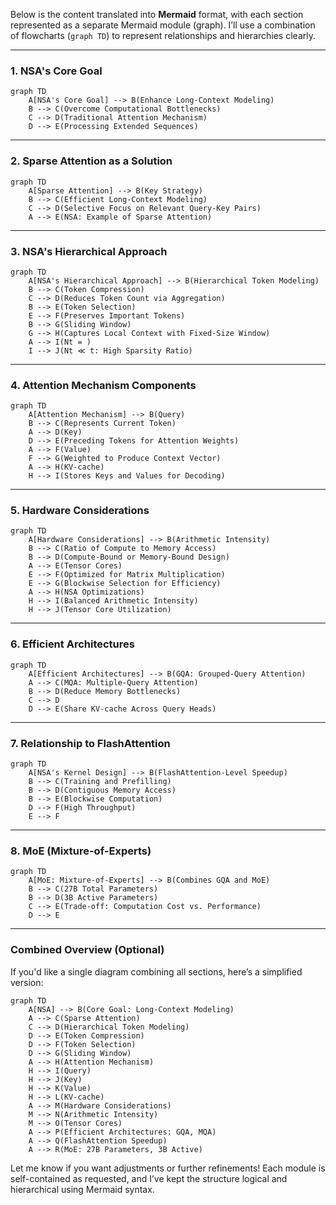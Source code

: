 Below is the content translated into **Mermaid** format, with each section represented as a separate Mermaid module (graph). I’ll use a combination of flowcharts (`graph TD`) to represent relationships and hierarchies clearly.

---

### 1. NSA's Core Goal
```mermaid
graph TD
    A[NSA's Core Goal] --> B(Enhance Long-Context Modeling)
    B --> C(Overcome Computational Bottlenecks)
    C --> D(Traditional Attention Mechanism)
    D --> E(Processing Extended Sequences)
```

---

### 2. Sparse Attention as a Solution
```mermaid
graph TD
    A[Sparse Attention] --> B(Key Strategy)
    B --> C(Efficient Long-Context Modeling)
    C --> D(Selective Focus on Relevant Query-Key Pairs)
    A --> E(NSA: Example of Sparse Attention)
```

---

### 3. NSA's Hierarchical Approach
```mermaid
graph TD
    A[NSA's Hierarchical Approach] --> B(Hierarchical Token Modeling)
    B --> C(Token Compression)
    C --> D(Reduces Token Count via Aggregation)
    B --> E(Token Selection)
    E --> F(Preserves Important Tokens)
    B --> G(Sliding Window)
    G --> H(Captures Local Context with Fixed-Size Window)
    A --> I(Nt = )
    I --> J(Nt ≪ t: High Sparsity Ratio)
```

---

### 4. Attention Mechanism Components
```mermaid
graph TD
    A[Attention Mechanism] --> B(Query)
    B --> C(Represents Current Token)
    A --> D(Key)
    D --> E(Preceding Tokens for Attention Weights)
    A --> F(Value)
    F --> G(Weighted to Produce Context Vector)
    A --> H(KV-cache)
    H --> I(Stores Keys and Values for Decoding)
```

---

### 5. Hardware Considerations
```mermaid
graph TD
    A[Hardware Considerations] --> B(Arithmetic Intensity)
    B --> C(Ratio of Compute to Memory Access)
    B --> D(Compute-Bound or Memory-Bound Design)
    A --> E(Tensor Cores)
    E --> F(Optimized for Matrix Multiplication)
    E --> G(Blockwise Selection for Efficiency)
    A --> H(NSA Optimizations)
    H --> I(Balanced Arithmetic Intensity)
    H --> J(Tensor Core Utilization)
```

---

### 6. Efficient Architectures
```mermaid
graph TD
    A[Efficient Architectures] --> B(GQA: Grouped-Query Attention)
    A --> C(MQA: Multiple-Query Attention)
    B --> D(Reduce Memory Bottlenecks)
    C --> D
    D --> E(Share KV-cache Across Query Heads)
```

---

### 7. Relationship to FlashAttention
```mermaid
graph TD
    A[NSA's Kernel Design] --> B(FlashAttention-Level Speedup)
    B --> C(Training and Prefilling)
    B --> D(Contiguous Memory Access)
    B --> E(Blockwise Computation)
    D --> F(High Throughput)
    E --> F
```

---

### 8. MoE (Mixture-of-Experts)
```mermaid
graph TD
    A[MoE: Mixture-of-Experts] --> B(Combines GQA and MoE)
    B --> C(27B Total Parameters)
    B --> D(3B Active Parameters)
    C --> E(Trade-off: Computation Cost vs. Performance)
    D --> E
```

---

### Combined Overview (Optional)
If you'd like a single diagram combining all sections, here’s a simplified version:

```mermaid
graph TD
    A[NSA] --> B(Core Goal: Long-Context Modeling)
    A --> C(Sparse Attention)
    C --> D(Hierarchical Token Modeling)
    D --> E(Token Compression)
    D --> F(Token Selection)
    D --> G(Sliding Window)
    A --> H(Attention Mechanism)
    H --> I(Query)
    H --> J(Key)
    H --> K(Value)
    H --> L(KV-cache)
    A --> M(Hardware Considerations)
    M --> N(Arithmetic Intensity)
    M --> O(Tensor Cores)
    A --> P(Efficient Architectures: GQA, MQA)
    A --> Q(FlashAttention Speedup)
    A --> R(MoE: 27B Parameters, 3B Active)
```

Let me know if you want adjustments or further refinements! Each module is self-contained as requested, and I’ve kept the structure logical and hierarchical using Mermaid syntax.